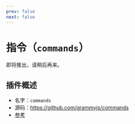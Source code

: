 ```yaml
---
prev: false
next: false
---
```


# 指令（`commands`）

即将推出，请稍后再来。

## 插件概述

- 名字：`commands`
- 源码：<https://github.com/grammyjs/commands>
- [参考](/ref/commands/)
